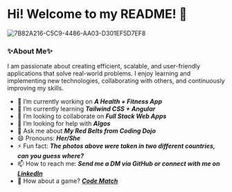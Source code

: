 # Hi! Welcome to my README! 👋 
![7B82A216-C5C9-4486-AA03-D301EF5D7EF8](https://user-images.githubusercontent.com/109976833/216511391-3d036366-a337-4790-8bdd-41d9925fea8e.jpeg)




### ✨About Me✨

I am passionate about creating efficient, scalable, and user-friendly applications that solve real-world problems. I enjoy learning and implementing new technologies, collaborating with others, and continuously improving my skills. 

- 🔭 I’m currently working on ***A Health + Fitness App***
- 🌱 I’m currently learning ***Tailwind CSS + Angular***
- 👯 I’m looking to collaborate on ***Full Stack Web Apps***
- 🤔 I’m looking for help with ***Algos***
- 💬 Ask me about ***My Red Belts from Coding Dojo***
- 😄 Pronouns: ***Her/She***
- ⚡ Fun fact: ***The photos above were taken in two different countries, can you guess where?***
- 📫 How to reach me: ***Send me a DM via GitHub or connect with me on [LinkedIn](https://www.linkedin.com/in/valeriabcamarillo/)***
- 👾 How about a game? ***[Code Match](https://codematch.netlify.app/)***



<!--
**ValeriaCamarillo/ValeriaCamarillo** is a ✨ _special_ ✨ repository because its `README.md` (this file) appears on your GitHub profile.

Here are some ideas to get you started:

- 🔭 I’m currently working on ...
- 🌱 I’m currently learning ...
- 👯 I’m looking to collaborate on ...
- 🤔 I’m looking for help with ...
- 💬 Ask me about ...
- 📫 How to reach me: ...
- 😄 Pronouns: ...
- ⚡ Fun fact: ...
-->
